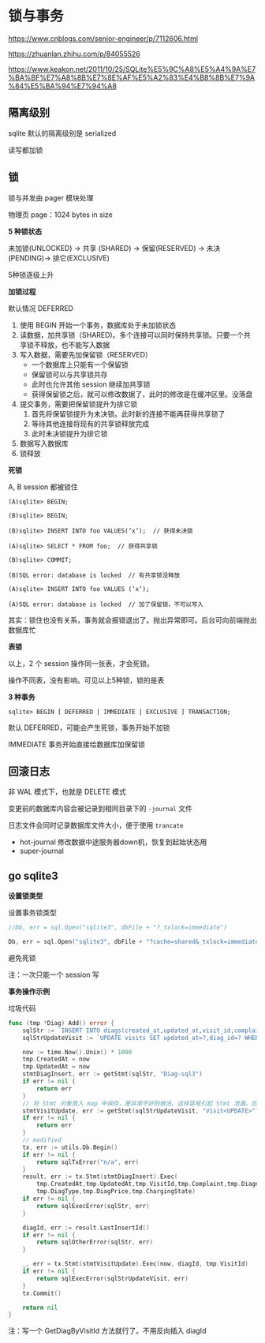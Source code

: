 # 锁与事务

https://www.cnblogs.com/senior-engineer/p/7112606.html

https://zhuanlan.zhihu.com/p/84055526

https://www.keakon.net/2011/10/25/SQLite%E5%9C%A8%E5%A4%9A%E7%BA%BF%E7%A8%8B%E7%8E%AF%E5%A2%83%E4%B8%8B%E7%9A%84%E5%BA%94%E7%94%A8


## 隔离级别

sqlite 默认的隔离级别是 serialized

读写都加锁

## 锁

锁与并发由 pager 模块处理

物理页 page：1024 bytes in size

**5 种锁状态**

未加锁(UNLOCKED) -> 共享 (SHARED) -> 保留(RESERVED) -> 未决(PENDING)-> 排它(EXCLUSIVE)

5种锁逐级上升

**加锁过程**

默认情况 DEFERRED

1. 使用 BEGIN 开始一个事务，数据库处于未加锁状态
2. 读数据，加共享锁（SHARED)。多个连接可以同时保持共享锁。只要一个共享锁不释放，也不能写入数据
3. 写入数据，需要先加保留锁（RESERVED）
    - 一个数据库上只能有一个保留锁
    - 保留锁可以与共享锁共存
    - 此时也允许其他 session 继续加共享锁
    - 获得保留锁之后，就可以修改数据了，此时的修改是在缓冲区里。没落盘
4. 提交事务，需要把保留锁提升为排它锁
    1. 首先将保留锁提升为未决锁。此时新的连接不能再获得共享锁了
    2. 等待其他连接将现有的共享锁释放完成
    3. 此时未决锁提升为排它锁
5. 数据写入数据库
6. 锁释放

**死锁**

A, B session 都被锁住

```
(A)sqlite> BEGIN;

(B)sqlite> BEGIN;

(B)sqlite> INSERT INTO foo VALUES(‘x’);  // 获得未决锁

(A)sqlite> SELECT * FROM foo;  // 获得共享锁

(B)sqlite> COMMIT;

(B)SQL error: database is locked  // 有共享锁没释放

(A)sqlite> INSERT INTO foo VALUES (‘x’);

(A)SQL error: database is locked  // 加了保留锁，不可以写入
```

其实：锁住也没有关系，事务就会报错退出了。抛出异常即可。后台可向前端抛出 数据库忙


**表锁**

以上，2 个 session 操作同一张表，才会死锁。

操作不同表，没有影响。可见以上5种锁，锁的是表

**3 种事务**

```
sqlite> BEGIN [ DEFERRED | IMMEDIATE | EXCLUSIVE ] TRANSACTION;
```

默认 DEFERRED，可能会产生死锁，事务开始不加锁

IMMEDIATE 事务开始直接给数据库加保留锁

## 回滚日志

非 WAL 模式下，也就是 DELETE 模式

变更前的数据库内容会被记录到相同目录下的 `-journal` 文件

日志文件会同时记录数据库文件大小，便于使用 `trancate`

- hot-journal  修改数据中途服务器down机，恢复到起始状态用
- super-journal


## go sqlite3

**设置锁类型**

设置事务锁类型

```go
//Db, err = sql.Open("sqlite3", dbFile + "?_txlock=immediate")

Db, err = sql.Open("sqlite3", dbFile + "?cache=shared&_txlock=immediate&_busy_timeout=500") // 目测默认 timeout 时间是 5000ms
```


避免死锁


注：一次只能一个 session 写


**事务操作示例**

垃圾代码

```go
func (tmp *Diag) Add() error {
    sqlStr := `INSERT INTO diags(created_at,updated_at,visit_id,complaint,diagnosis,return_date,diag_type,diag_price,charging_state) VALUES(?,?,?,?,?,?,?,?,?)`
    sqlStrUpdateVisit := `UPDATE visits SET updated_at=?,diag_id=? WHERE id=?`

    now := time.Now().Unix() * 1000
    tmp.CreatedAt = now
    tmp.UpdatedAt = now
    stmtDiagInsert, err := getStmt(sqlStr, "Diag-sql3")
    if err != nil {
        return err
    }
    // 将 Stmt 对象放入 map 中保存，是非常不好的做法。这样容易引起 Stmt 泄漏。后续版本已经删除这些代码
    stmtVisitUpdate, err := getStmt(sqlStrUpdateVisit, "Visit<UPDATE>")
    if err != nil {
        return err
    }
    // modified
    tx, err := utils.Db.Begin()
    if err != nil {
        return sqlTxError("n/a", err)
    }
    result, err := tx.Stmt(stmtDiagInsert).Exec(
        tmp.CreatedAt,tmp.UpdatedAt,tmp.VisitId,tmp.Complaint,tmp.Diagnosis,tmp.ReturnDate,
        tmp.DiagType,tmp.DiagPrice,tmp.ChargingState)
    if err != nil {
        return sqlExecError(sqlStr, err)
    }

    diagId, err := result.LastInsertId()
    if err != nil {
        return sqlOtherError(sqlStr, err)
    }

    _, err = tx.Stmt(stmtVisitUpdate).Exec(now, diagId, tmp.VisitId)
    if err != nil {
        return sqlExecError(sqlStrUpdateVisit, err)
    }
    tx.Commit()

    return nil
}
```


注：写一个 GetDiagByVisitId 方法就行了。不用反向插入 diagId
